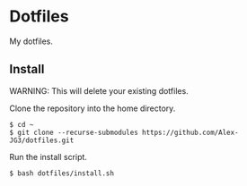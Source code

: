 # Dotfiles

My dotfiles.

## Install

WARNING: This will delete your existing dotfiles.

Clone the repository into the home directory.

```
$ cd ~
$ git clone --recurse-submodules https://github.com/Alex-JG3/dotfiles.git
```

Run the install script.

```
$ bash dotfiles/install.sh
```

